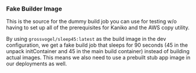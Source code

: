 ### Fake Builder Image

This is the source for the dummy build job you can use for testing w/o having to set up all of the prerequisites for Kaniko and the AWS copy utility.

By using `grossvogel/sleep45:latest` as the build image in the dev configuration, we get a fake build job that sleeps for 90 seconds (45 in the unpack initContainer and 45 in the main build container) instead of building actual images. This means we also need to use a prebuilt stub app image in our deployments as well.
